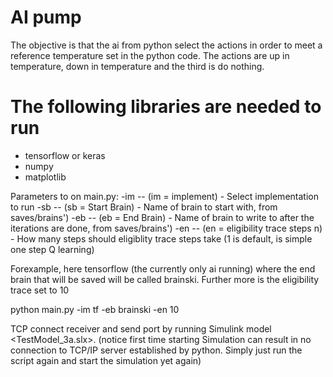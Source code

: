 # AI pump

The objective is that the ai from python select the actions in order to meet a reference temperature set in the python code.
The actions are up in temperature, down in temperature and the third is do nothing.

# The following libraries are needed to run
* tensorflow or keras
* numpy
* matplotlib


Parameters to on main.py:
    -im -- (im = implement) - Select implementation to run
    -sb -- (sb = Start Brain) - Name of brain to start with, from saves/brains')
    -eb -- (eb = End Brain) - Name of brain to write to after the iterations are done, from saves/brains')
    -en -- (en = eligibility trace steps n) - How many steps should eligiblity trace steps take (1 is default, is simple one step Q learning)
    
Forexample, here tensorflow (the currently only ai running) where the end brain
that will be saved will be called brainski. Further more is the eligibility
trace set to 10

python main.py -im tf -eb brainski -en 10


TCP connect receiver and send port by running Simulink model <TestModel_3a.slx>. (notice first time starting Simulation can result in 
no connection to TCP/IP server established by python. Simply just run the script again and start the simulation yet again)